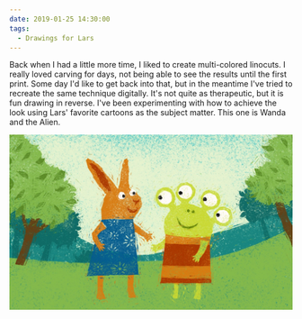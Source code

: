 ```yaml
---
date: 2019-01-25 14:30:00
tags:
  - Drawings for Lars
---
```


Back when I had a little more time, I liked to create multi-colored linocuts. I really loved carving for days, not being able to see the results until the first print. Some day I'd like to get back into that, but in the meantime I've tried to recreate the same technique digitally. It's not quite as therapeutic, but it is fun drawing in reverse. I've been experimenting with how to achieve the look using Lars' favorite cartoons as the subject matter. This one is Wanda and the Alien.

![Wanda and the Alien](wanda-and-the-alien.jpg)
